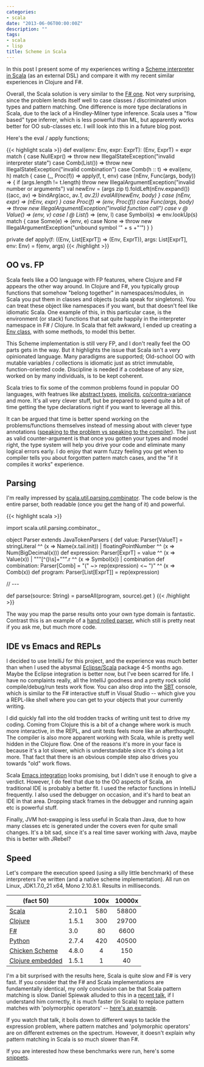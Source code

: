 ```yaml
---
categories:
- scala
date: "2013-06-06T00:00:00Z"
description: ""
tags:
- scala
- lisp
title: Scheme in Scala
---
```

In this post I present some of my experiences writing a [Scheme interpreter in Scala](https://github.com/martintrojer/scheme-scala) (as an external DSL) and compare it with my recent similar experiences in Clojure and F#.

Overall, the Scala solution is very similar to the [F# one](https://github.com/martintrojer/scheme-fsharp). Not very surprising, since the problem lends itself well to case classes / discriminated union types and pattern matching. One difference is more type declarations in Scala, due to the lack of a Hindley-Milner type inference. Scala uses a "flow based" type inferrer, which is less powerful than ML, but apparently works better for OO sub-classes etc. I will look into this in a future blog post.

Here's the eval / apply functions;

{{< highlight scala >}}
def eval(env: Env, expr: ExprT): (Env, ExprT) = expr match {
  case NullExpr()       => throw new IllegalStateException("invalid interpreter state")
  case Comb(List())     => throw new IllegalStateException("invalid combination")
  case Comb(h :: t)     =>
    eval(env, h) match {
      case (_, Proc(f))             => apply(f, t, env)
      case (nEnv, Func(args, body)) => {
        if (args.length != t.length) throw new IllegalArgumentException("invalid number or arguments")
        val newEnv = (args zip t).foldLeft(nEnv.expand())((acc, av) => bindArg(acc, av._1, av._2))
        evalAll(newEnv, body)
      }
      case (nEnv, expr)             => (nEnv, expr)
    }
  case Proc(f)          => (env, Proc(f))
  case Func(args, body) => throw new IllegalArgumentException("invalid function call")
  case v @ Value(_)     => (env, v)
  case l @ List(_)      => (env, l)
  case Symbol(s)        =>
    env.lookUp(s) match {
      case Some(e)  => (env, e)
      case None     => throw new IllegalArgumentException("unbound symbol '" + s +"'")
  }
}

private def apply(f: ((Env, List[ExprT]) => (Env, ExprT)),
                  args: List[ExprT], env: Env) =
  f(env, args)
{{< /highlight >}}

## OO vs. FP

Scala feels like a OO language with FP features, where Clojure and F# appears the other way around. In Clojure and F#, you typically group functions that somehow "belong together" in namespaces/modules, in Scala you put them in classes and objects (scala speak for singletons). You can treat these object like namespaces if you want, but that doesn't feel like idiomatic Scala. One example of this, in this particular case, is the environment (or stack) functions that sat quite happily in the interpreter namespace in F# / Clojure. In Scala that felt awkward, I ended up creating a [Env class](https://github.com/martintrojer/scheme-scala/blob/master/src/main/scala/mtscheme/Env.scala), with some methods, to model this better.

This Scheme implementation is still very FP, and I don't really feel the OO parts gets in the way. But it highlights the issue that Scala isn't a very opinionated language. Many paradigms are supported; Old-school OO with mutable variables / collections is idiomatic just as strict immutable, function-oriented code. Discipline is needed if a codebase of any size, worked on by many individuals, is to be kept coherent.

Scala tries to fix some of the common problems found in popular OO languages, with featrues like [abstract types](http://www.scala-lang.org/node/105), [implicits](http://blog.joa-ebert.com/2010/12/26/understanding-scala-implicits/), [co/contra-variance](http://blogs.atlassian.com/2013/01/covariance-and-contravariance-in-scala/) and more. It's all very clever stuff, but be prepared to spend quite a bit of time getting the type declarations right if you want to leverage all this.

It can be argued that time is better spend working on the problems/functions themselves instead of messing about with clever type annotations ([speaking to the problem vs speaking to the compiler](http://vimeo.com/16753929#)). The just as valid counter-argument is that once you gotten your types and model right, the type system will help you drive your code and eliminate many logical errors early. I do enjoy that warm fuzzy feeling you get when to compiler tells you about forgotten pattern match cases, and the "if it compiles it works" experience.

## Parsing

I'm really impressed by [scala.util.parsing.combinator](http://www.scala-lang.org/api/current/index.html#scala.util.parsing.combinator.Parsers). The code below is the entire parser, both readable (once you get the hang of it) and powerful.

{{< highlight scala >}}

import scala.util.parsing.combinator._

object Parser extends JavaTokenParsers {
  def value: Parser[ValueT] = stringLiteral ^^ (x => Name(x.tail.init)) |
                              floatingPointNumber ^^ (x => Num(BigDecimal(x)))
  def expression: Parser[ExprT] = value ^^ (x => Value(x)) |
                                  """[^()\s]+""".r ^^ (x => Symbol(x)) |
                                  combination
  def combination: Parser[Comb] = "(" ~> rep(expression) <~ ")" ^^ (x => Comb(x))
  def program: Parser[List[ExprT]] = rep(expression)

  // ---

  def parse(source: String) = parseAll(program, source).get
}
{{< /highlight >}}

The way you map the parse results onto your own type domain is fantastic. Contrast this is an example of a [hand rolled parser](https://github.com/martintrojer/scheme-scala/blob/master/src/main/scala/mtscheme/HandRolledParser.scala), which still is pretty neat if you ask me, but much more code.

## IDE vs Emacs and REPLs

I decided to use IntelliJ for this project, and the experience was much better than when I used the abysmal [Eclipse/Scala](http://scala-ide.org/index.html) package 4-5 months ago. Maybe the Eclipse integration is better now, but I've been scarred for life. I have no complaints really, all the IntelliJ goodness and a pretty rock solid compile/debug/run tests work flow. You can also drop into the [SBT](http://www.scala-sbt.org/) console, which is similar to the F# interactive stuff in Visual Studio -- which give you a REPL-like shell where you can get to your objects that your currently writing.

I did quickly fall into the old trodden tracks of writing unit test to drive my coding. Coming from Clojure this is a bit of a change where work is much more interactive, in the REPL, and unit tests feels more like an afterthought. The compiler is also more apparent working with Scala, while is pretty well hidden in the Clojure flow. One of the reasons it's more in your face is because it's a lot slower, which is understandable since it's doing a lot more. That fact that there is an obvious compile step also drives you towards "old" work flows.

Scala [Emacs integration](https://github.com/aemoncannon/ensime) looks promising, but I didn't use it enough to give a verdict. However, I do feel that due to the OO aspects of Scala, an traditional IDE is probably a better fit. I used the refactor functions in IntelliJ frequently. I also used the debugger on occasion, and it's hard to beat an IDE in that area. Dropping stack frames in the debugger and running again etc is powerful stuff.

Finally, JVM hot-swapping is less useful in Scala than Java, due to how many classes etc is generated under the covers even for quite small changes. It's a bit sad, since it's a real time saver working with Java, maybe this is better with JRebel?

## Speed

Let's compare the execution speed (using a silly little benchmark) of these interpreters I've written (and a native scheme implementation). All run on Linux, JDK1.7.0_21 x64, Mono 2.10.8.1. Results in milliseconds.

| (fact 50)                                                          |        | 100x | 10000x |
|--------------------------------------------------------------------|--------|:----:|:------:|
| [Scala](https://github.com/martintrojer/scheme-scala)              | 2.10.1 | 580  | 58800  |
| [Clojure](https://github.com/martintrojer/scheme-clojure)          | 1.5.1  | 300  | 29700  |
| [F#](https://github.com/martintrojer/scheme-fsharp)                | 3.0    | 80   | 6600   |
| [Python](https://github.com/martintrojer/scheme-python)            | 2.7.4  | 420  | 40500  |
| [Chicken Scheme](http://www.call-cc.org/)                          | 4.8.0  | 4    | 150    |
| [Clojure embedded](https://github.com/martintrojer/scheme-clojure) | 1.5.1  | 1    | 40     |

I'm a bit surprised with the results here, Scala is quite slow and F# is very fast. If you consider that the F# and Scala implementations are fundamentally identical, my only conclusion can be that Scala pattern matching is slow. Daniel Spiewak alluded to this in a [recent talk](http://2013.flatmap.no/spiewak.html), if I understand him correctly, it is much faster (in Scala) to replace pattern matches with 'polymorphic operators' -- [here's an example](https://gist.github.com/martintrojer/5646283).

If you watch that talk, it boils down to different ways to tackle the expression problem, where pattern matches and 'polymorphic operators' are on different extremes on the spectrum. However, it doesn't explain why pattern matching in Scala is so much slower than F#.

If you are interested how these benchmarks were run, here's some [snippets](https://gist.github.com/martintrojer/5719803).
